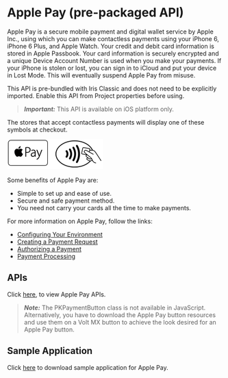                             

Apple Pay (pre-packaged API)
============================

Apple Pay is a secure mobile payment and digital wallet service by Apple Inc., using which you can make contactless payments using your iPhone 6, iPhone 6 Plus, and Apple Watch. Your credit and debit card information is stored in Apple Passbook. Your card information is securely encrypted and a unique Device Account Number is used when you make your payments. If your iPhone is stolen or lost, you can sign in to iCloud and put your device in Lost Mode. This will eventually suspend Apple Pay from misuse.

This API is pre-bundled with Iris Classic and does not need to be explicitly imported. Enable this API from Project properties before using.

> **_Important:_** This API is available on iOS platform only.

The stores that accept contactless payments will display one of these symbols at checkout.

![](resources/images/applepaylogo.png)

Some benefits of Apple Pay are:

*   Simple to set up and ease of use.
*   Secure and safe payment method.
*   You need not carry your cards all the time to make payments.

For more information on Apple Pay, follow the links:

*   [Configuring Your Environment](https://developer.apple.com/library/archive/ApplePay_Guide/Configuration.html#//apple_ref/doc/uid/TP40014764-CH2-SW1)
*   [Creating a Payment Request](https://developer.apple.com/library/archive/ApplePay_Guide/CreateRequest.html#//apple_ref/doc/uid/TP40014764-CH3-SW2)
*   [Authorizing a Payment](https://developer.apple.com/library/archive/ApplePay_Guide/Authorization.html#//apple_ref/doc/uid/TP40014764-CH4-SW3)
*   [Payment Processing](https://developer.apple.com/library/archive/ApplePay_Guide/ProcessPayment.html#//apple_ref/doc/uid/TP40014764-CH5-SW4)

APIs
----

Click [here](https://github.com/HCL-TECH-SOFTWARE/volt-mx-samples/tree/main/SampleApplePayAPI), to view Apple Pay APIs.

> **_Note:_** The PKPaymentButton class is not available in JavaScript. Alternatively, you have to download the Apple Pay button resources and use them on a Volt MX button to achieve the look desired for an Apple Pay button.

Sample Application
------------------

Click [here](https://github.com/HCL-TECH-SOFTWARE/volt-mx-samples/blob/main/SampleApplePayAPI/sampleApplePay.zip) to download sample application for Apple Pay.

